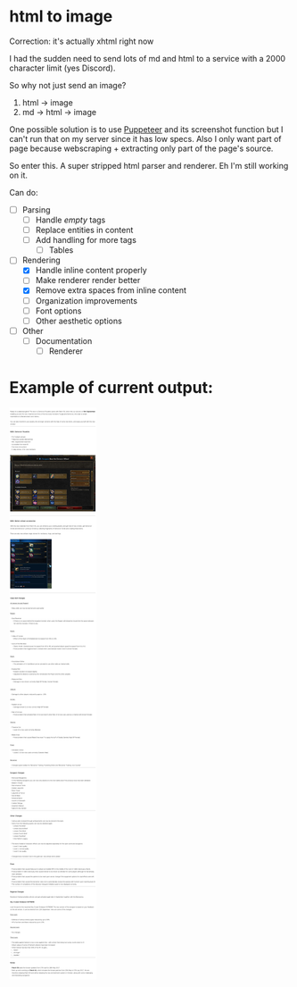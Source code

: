 # html to image

Correction: it's actually xhtml right now

I had the sudden need to send lots of md and html
to a service with a 2000 character limit (yes Discord).

So why not just send an image?
1. html -> image
2. md -> html -> image

One possible solution is to use [Puppeteer](https://github.com/GoogleChrome/puppeteer) and its screenshot function but I can't run that on my server since it has low specs. Also I only want part of page because webscraping + extracting only part of the page's source.

So enter this. A super stripped html parser and renderer. Eh I'm still working on it.

Can do:
- [ ] Parsing
    - [ ] Handle *empty* tags
    - [ ] Replace entities in content
    - [ ] Add handling for more tags
        - [ ] Tables
- [ ] Rendering
    - [x] Handle inline content properly
    - [ ] Make renderer render better
    - [x] Remove extra spaces from inline content
    - [ ] Organization improvements
    - [ ] Font options
    - [ ] Other aesthetic options
- [ ] Other
    - [ ] Documentation
        - [ ] Renderer
# Example of current output:
![test](tests/test59-03.html.jpg)
